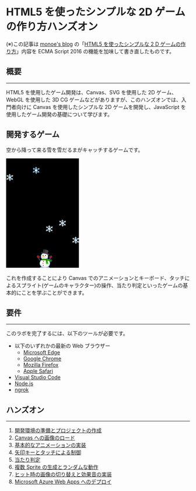 # HTML5 を使ったシンプルな 2D ゲームの作り方ハンズオン
(※)この記事は [monoe's blog](https://blogs.msdn.microsoft.com/osamum/2015/) の「[HTML5 を使ったシンプルな 2 D ゲームの作り方](https://blogs.msdn.microsoft.com/osamum/2015/04/24/html5-2-d/)」内容を ECMA Script 2016 の機能を加味して書き直したものです。

## 概要
*** 
HTML5 を使用したゲーム開発は、Canvas、SVG を使用した 2D ゲーム、WebGL を使用した 3D CG ゲームなどがありますが、このハンズオンでは、入門者向けに Canvas を使用したシンプルな 2D ゲームを開発し、JavaScript を使用したゲーム開発の基礎について学びます。

## 開発するゲーム
空から降って来る雪を雪だるまがキャッチするゲームです。

<img src="images/screen_top.png" width="200px">

これを作成することにより Canvas でのアニメーションとキーボード、タッチによるスプライト(ゲームのキャラクター)の操作、当たり判定といったゲームの基本的にことを学ぶことができます。

## 要件
*** 
このラボを完了するには、以下のツールが必要です。　

* 以下のいずれかの最新の Web ブラウザー
  * [Microsoft Edge](https://www.microsoft.com/ja-jp/windows/microsoft-edge)
  * [Google Chrome](https://www.google.com/chrome/)
  * [Mozilla Firefox](https://www.mozilla.org/ja/firefox/new/)
  * [Apple Safari](https://www.apple.com/jp/safari/)
* [Visual Studio Code](https://code.visualstudio.com/)
* [Node.js](https://nodejs.org/ja/) 
* [ngrok](https://ngrok.com/download)

## ハンズオン
***
1.	[開発環境の準備とプロジェクトの作成](html5_game_HOL01.md)
2.	[Canvas への画像のロード](html5_game_HOL02.md)
3.	[基本的なアニメーションの実装](html5_game_HOL03.md)
4.	[矢印キーとタッチによる制御](html5_game_HOL04.md)
5.	[当たり判定](html5_game_HOL05.md)
6.	[複数 Sprite の生成とランダムな動作](html5_game_HOL06.md)
7.	[ヒット時の画像の切り替えと効果音の実装](html5_game_HOL07.md)
8.	[Microsoft Azure Web Apps へのデプロイ](html5_game_HOL08.md)
